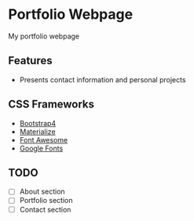 # Portfolio Webpage

My portfolio webpage

## Features

- Presents contact information and personal projects

## CSS Frameworks

- [Bootstrap4](https://v4-alpha.getbootstrap.com/)
- [Materialize](http://materializecss.com/)
- [Font Awesome](http://fontawesome.io/)
- [Google Fonts](https://fonts.google.com/)

## TODO

- [ ] About section
- [ ] Portfolio section
- [ ] Contact section
